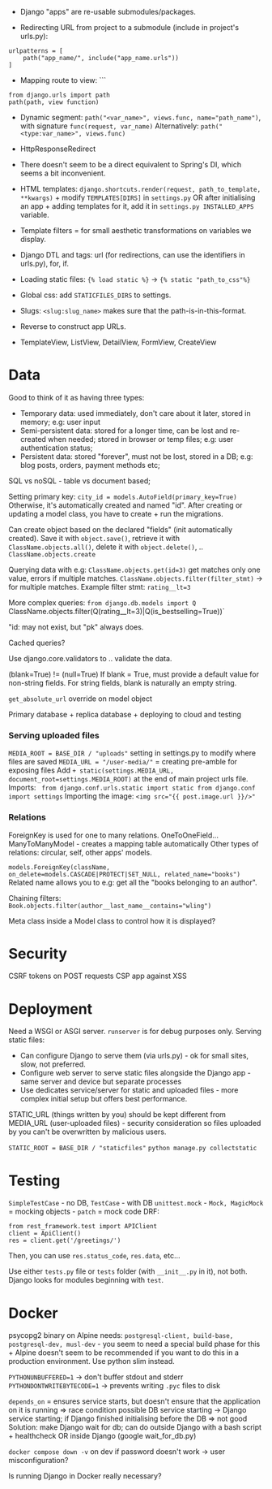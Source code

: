 - Django "apps" are re-usable submodules/packages.

- Redirecting URL from project to a submodule (include in project's urls.py):
```
urlpatterns = [   
    path("app_name/", include("app_name.urls"))  
]
```
- Mapping route to view: ```
```
from django.urls import path
path(path, view function)
```
- Dynamic segment: `path("<var_name>", views.func, name="path_name")`, with signature `func(request, var_name)`
	Alternatively: `path("<type:var_name>", views.func)`
- HttpResponseRedirect
- There doesn't seem to be a direct equivalent to Spring's DI, which seems a bit inconvenient.
- HTML templates: `django.shortcuts.render(request, path_to_template, **kwargs)` + modify `TEMPLATES[DIRS]` in `settings.py` OR after initialising an app + adding templates for it, add it in `settings.py INSTALLED_APPS` variable. 
- Template filters = for small aesthetic transformations on variables we display.
- Django DTL and tags: url (for redirections, can use the identifiers in urls.py), for, if.

- Loading static files: `{% load static %}` -> `{% static "path_to_css"%}`
- Global css: add `STATICFILES_DIRS` to settings.
- Slugs: `<slug:slug_name>` makes sure that the path-is-in-this-format.
- Reverse to construct app URLs.
- TemplateView, ListView, DetailView, FormView, CreateView

# Data #

Good to think of it as having three types:
- Temporary data: used immediately, don't care about it later, stored in memory; e.g: user input
- Semi-persistent data: stored for a longer time, can be lost and re-created when needed; stored in browser or temp files; e.g: user authentication status;
- Persistent data: stored "forever", must not be lost, stored in a DB; e.g: blog posts, orders, payment methods etc;

SQL vs noSQL - table vs document based;

Setting primary key: `city_id = models.AutoField(primary_key=True)`
Otherwise, it's automatically created and named "id".
After creating or updating a model class, you have to create + run the migrations.

Can create object based on the declared "fields" (init automatically created).
Save it with `object.save()`, retrieve it with `ClassName.objects.all()`, delete it with `object.delete()`, .. `ClassName.objects.create`

Querying data with e.g: `ClassName.objects.get(id=3)` get matches only one value, errors if multiple matches.
`ClassName.objects.filter(filter_stmt)` -> for multiple matches.
Example filter stmt: `rating__lt=3`

More complex queries: 
`from django.db.models import Q
`ClassName.objects.filter(Q(rating__lt=3)|Q(is_bestselling=True))`

"id: may not exist, but "pk" always does.

Cached queries?

Use django.core.validators to .. validate the data.

(blank=True) != (null=True)
If blank = True, must provide a default value for non-string fields. For string fields, blank is naturally an empty string.

`get_absolute_url` override on model object

Primary database + replica database + deploying to cloud and testing

### Serving uploaded files ###
`MEDIA_ROOT = BASE_DIR / "uploads"` setting in settings.py to modify where files are saved
`MEDIA_URL = "/user-media/"` = creating pre-amble for exposing files
Add `+ static(settings.MEDIA_URL, document_root=settings.MEDIA_ROOT)` at the end of main project urls file. 
Imports: ```
from django.conf.urls.static import static
from django.conf import settings```
Importing the image: `<img src="{{ post.image.url }}/>"`

### Relations ###
ForeignKey is used for one to many relations.
OneToOneField...
ManyToManyModel - creates a mapping table automatically
Other types of relations: circular, self, other apps' models.

`models.ForeignKey(className, on_delete=models.CASCADE|PROTECT|SET_NULL, related_name="books")` 
Related name allows you to e.g: get all the "books belonging to an author".

Chaining filters: `Book.objects.filter(author__last_name__contains="wling")`

Meta class inside a Model class to control how it is displayed?

# Security #
CSRF tokens on POST requests
CSP app against XSS

# Deployment #
Need a WSGI or ASGI server.
`runserver` is for debug purposes only.
Serving static files:
- Can configure Django to serve them (via urls.py) - ok for small sites, slow, not preferred.
- Configure web server to serve static files alongside the Django app - same server and device but separate processes
- Use dedicates service/server for static and uploaded files - more complex initial setup but offers best performance.

STATIC_URL (things written by you) should be kept different from MEDIA_URL (user-uploaded files) - security consideration so files uploaded by you can't be overwritten by malicious users.

`STATIC_ROOT = BASE_DIR / "staticfiles"`
`python manage.py collectstatic`

# Testing #
`SimpleTestCase` - no DB, `TestCase` - with DB
`unittest.mock` - `Mock, MagicMock` = mocking objects
			   - `patch` = mock code
DRF: 
```
from rest_framework.test import APIClient
client = ApiClient()
res = client.get('/greetings/')
```
Then, you can use `res.status_code`, `res.data`, etc...

Use either `tests.py` file or `tests` folder (with `__init__.py` in it), not both. Django looks for modules beginning with `test`.

# Docker #
psycopg2 binary on Alpine needs: `postgresql-client, build-base, postgresql-dev, musl-dev` - you seem to need a special build phase for this + Alpine doesn't seem to be recommended if you want to do this in a production environment. Use python slim instead.

`PYTHONUNBUFFERED=1` -> don't buffer stdout and stderr
`PYTHONDONTWRITEBYTECODE=1` -> prevents writing `.pyc` files to disk

`depends_on` = ensures service starts, but doesn't ensure that the application on it is running => race condition possible
DB service starting -> Django service starting; if Django finished initialising before the DB => not good
Solution: make Django wait for db; can do outside Django with a bash script + healthcheck OR inside Django (google wait_for_db.py)

`docker compose down -v` on dev if password doesn't work -> user misconfiguration?

Is running Django in Docker really necessary?





